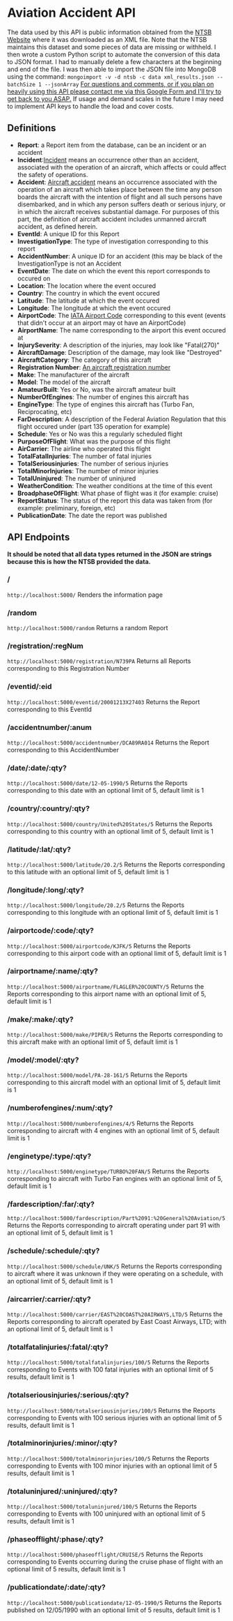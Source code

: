 # Aviation Accident API

The data used by this API is public information obtained from the [NTSB Website](https://www.ntsb.gov/investigations/AccidentReports/_layouts/ntsb.aviation/Index.aspx) where it was downloaded as an XML file. Note that the NTSB maintains this dataset and some pieces of data are missing or withheld. I then wrote a custom Python script to automate the conversion of this data to JSON format. I had to manually delete a few characters at the beginning and end of the file. I was then able to import the JSON file into MongoDB using the command: `mongoimport -v -d ntsb -c data xml_results.json --batchSize 1 --jsonArray`
[For questions and comments, or if you plan on heavily using this API please contact me via this Google Form and I'll try to get back to you ASAP.](https://docs.google.com/forms/d/e/1FAIpQLScpHdcjWVSzXQmOPy2T-lw-AIepDzjpZUvm7xr-VxxUknVtEQ/viewform?usp=sf_link) If usage and demand scales in the future I may need to implement API keys to handle the load and cover costs.

## Definitions
* **Report**: a Report item from the database, can be an incident or an accident
* **Incident**:[Incident](https://www.law.cornell.edu/cfr/text/49/830.2) means an occurrence other than an accident, associated with the operation of an aircraft, which affects or could affect the safety of operations. 
* **Accident**: [Aircraft accident](https://www.law.cornell.edu/definitions/index.php?width=840&height=800&iframe=true&def_id=166d030bbdd1772f262ce755844a41ae&term_occur=999&term_src=Title:49:Subtitle:B:Chapter:VIII:Part:830:Subpart:A:830.2) means an occurrence associated with the operation of an aircraft which takes place between the time any person boards the aircraft with the intention of flight and all such persons have disembarked, and in which any person suffers death or serious injury, or in which the aircraft receives substantial damage. For purposes of this part, the definition of aircraft accident includes unmanned aircraft accident, as defined herein. 
* **EventId**: A unique ID for this Report
* **InvestigationType**: The type of investigation corresponding to this report
* **AccidentNumber**: A unique ID for an accident (this may be black of the InvestigationType is not an Accident
* **EventDate**: The date on which the event this report corresponds to occured on
* **Location**: The location where the event occured
* **Country**: The country in which the event occured
* **Latitude**: The latitude at which the event occured
* **Longitude**: The longitude at which the event occured
* **AirportCode**: The [IATA Airport Code](https://en.wikipedia.org/wiki/List_of_airports_by_IATA_airport_code:_A) corresponding to this event (events that didn't occur at an airport may ot have an AirportCode)
* **AirportName**: The name corresponding to the airport this event occured at
* **InjurySeverity**: A description of the injuries, may look like "Fatal(270)"
* **AircraftDamage**: Description of the damage, may look like "Destroyed"
* **AircraftCategory**: The category of this aircraft
* **Registration Number**: [An aircraft registration number](https://en.wikipedia.org/wiki/Aircraft_registration)
* **Make**: The manufacturer of the aircraft
* **Model**: The model of the aircraft
* **AmateurBuilt**: Yes or No, was the aircraft amateur built
* **NumberOfEngines**: The number of engines this aircraft has
* **EngineType**: The type of engines this aircraft has (Turbo Fan, Reciprocating, etc)
* **FarDescription**: A description of the Federal Aviation Regulation that this flight occured under (part 135 operation for example)
* **Schedule**: Yes or No was this a regularly scheduled flight
* **PurposeOfFlight**: What was the purpose of this flight
* **AirCarrier**: The airline who operated this flight
* **TotalFatalInjuries**: The number of fatal injuries 
* **TotalSeriousinjuries**: The number of serious injuries
* **TotalMinorInjuries**: The number of minor injuries
* **TotalUninjured**: The number of uninjured 
* **WeatherCondition**: The weather conditions at the time of this event
* **BroadphaseOfFlight**: What phase of flight was it (for example: cruise)
* **ReportStatus**: The status of the report this data was taken from (for example: preliminary, foreign, etc)
* **PublicationDate**: The date the report was published

## API Endpoints
**It should be noted that all data types returned in the JSON are strings because this is how the NTSB provided the data.**
### /
`http://localhost:5000/`
Renders the information page
### /random
`http://localhost:5000/random`
Returns a random Report
### /registration/:regNum
`http://localhost:5000/registration/N739PA` Returns all Reports corresponding to this Registration Number
### /eventid/:eid
`http://localhost:5000/eventid/20001213X27403`
Returns the Report corresponding to this EventId
### /accidentnumber/:anum
`http://localhost:5000/accidentnumber/DCA89RA014`
Returns the Report corresponding to this AccidentNumber
### /date/:date/:qty?
`http://localhost:5000/date/12-05-1990/5`
Returns the Reports corresponding to this date with an optional limit of 5, default limit is 1
### /country/:country/:qty?
`http://localhost:5000/country/United%20States/5`
Returns the Reports corresponding to this country with an optional limit of 5, default limit is 1
### /latitude/:lat/:qty?
`http://localhost:5000/latitude/20.2/5`
Returns the Reports corresponding to this latitude with an optional limit of 5, default limit is 1
### /longitude/:long/:qty?
`http://localhost:5000/longitude/20.2/5`
Returns the Reports corresponding to this longitude with an optional limit of 5, default limit is 1
### /airportcode/:code/:qty?
`http://localhost:5000/airportcode/KJFK/5`
Returns the Reports corresponding to this airport code with an optional limit of 5, default limit is 1
### /airportname/:name/:qty?
`http://localhost:5000/airportname/FLAGLER%20COUNTY/5`
Returns the Reports corresponding to this airport name with an optional limit of 5, default limit is 1
### /make/:make/:qty?
`http://localhost:5000/make/PIPER/5`
Returns the Reports corresponding to this aircraft make with an optional limit of 5, default limit is 1
### /model/:model/:qty?
`http://localhost:5000/model/PA-28-161/5`
Returns the Reports corresponding to this aircraft model with an optional limit of 5, default limit is 1
### /numberofengines/:num/:qty?
`http://localhost:5000/numberofengines/4/5`
Returns the Reports corresponding to aircraft with 4 engines with an optional limit of 5, default limit is 1
### /enginetype/:type/:qty?
`http://localhost:5000/enginetype/TURBO%20FAN/5`
Returns the Reports corresponding to aircraft with Turbo Fan engines with an optional limit of 5, default limit is 1
### /fardescription/:far/:qty?
`http://localhost:5000/fardescription/Part%2091:%20General%20Aviation/5`
Returns the Reports corresponding to aircraft operating under part 91 with an optional limit of 5, default limit is 1
### /schedule/:schedule/:qty?
`http://localhost:5000/schedule/UNK/5`
Returns the Reports corresponding to aircraft where it was unknown if they were operating on a schedule, with an optional limit of 5, default limit is 1
### /aircarrier/:carrier/:qty?
`http://localhost:5000/carrier/EAST%20COAST%20AIRWAYS,LTD/5`
Returns the Reports corresponding to aircraft operated by East Coast Airways, LTD; with an optional limit of 5, default limit is 1
### /totalfatalinjuries/:fatal/:qty?
`http://localhost:5000/totalfatalinjuries/100/5`
Returns the Reports corresponding to Events with 100 fatal injuries with an optional limit of 5 results, default limit is 1
### /totalseriousinjuries/:serious/:qty?
`http://localhost:5000/totalseriousinjuries/100/5`
Returns the Reports corresponding to Events with 100 serious injuries with an optional limit of 5 results, default limit is 1
### /totalminorinjuries/:minor/:qty?
`http://localhost:5000/totalminorinjuries/100/5`
Returns the Reports corresponding to Events with 100 minor injuries with an optional limit of 5 results, default limit is 1
### /totaluninjured/:uninjured/:qty?
`http://localhost:5000/totaluninjured/100/5`
Returns the Reports corresponding to Events with 100 uninjured with an optional limit of 5 results, default limit is 1
### /phaseofflight/:phase/:qty?
`http://localhost:5000/phaseofflight/CRUISE/5`
Returns the Reports corresponding to Events occurring during the cruise phase of flight with an optional limit of 5 results, default limit is 1
### /publicationdate/:date/:qty?
`http://localhost:5000/publicationdate/12-05-1990/5`
Returns the Reports published on 12/05/1990 with an optional limit of 5 results, default limit is 1
